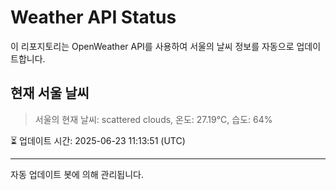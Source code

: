 
# Weather API Status

이 리포지토리는 OpenWeather API를 사용하여 서울의 날씨 정보를 자동으로 업데이트합니다.

## 현재 서울 날씨
> 서울의 현재 날씨: scattered clouds, 온도: 27.19°C, 습도: 64%

⏳ 업데이트 시간: 2025-06-23 11:13:51 (UTC)

---
자동 업데이트 봇에 의해 관리됩니다.
